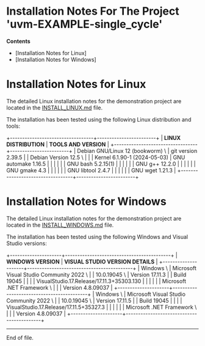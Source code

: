 
Installation Notes For The Project 'uvm-EXAMPLE-single_cycle'
===============================================================================

**Contents**
 * [Installation Notes for Linux]
 * [Installation Notes for Windows]


Installation Notes for Linux
===============================================================================

The detailed Linux installation notes for the demonstration project
are located in the [INSTALL_LINUX.md](../INSTALL_LINUX.md) file.

The installation has been tested using the following Linux
distribution and tools:

+----------------------------------+------------------------+
| __LINUX DISTRIBUTION__           | __TOOLS AND VERSION__  |
+----------------------------------+------------------------+
| Debian GNU/Linux 12 (bookworm) \ | git version 2.39.5     |
| Debian Version 12.5            \ |                        |
| Kernel 6.1.90-1 (2024-05-03)     | GNU automake 1.16.5    |
|                                  |                        |
|                                  | GNU bash 5.2.15(1)     |
|                                  |                        |
|                                  | GNU g++ 12.2.0         |
|                                  |                        |
|                                  | GNU gmake 4.3          |
|                                  |                        |
|                                  | GNU libtool 2.4.7      |
|                                  |                        |
|                                  | GNU wget 1.21.3        |
+----------------------------------+------------------------+


Installation Notes for Windows
===============================================================================

The detailed Linux installation notes for the demonstration project
are located in the [INSTALL_WINDOWS.md](../INSTALL_WINDOWS.md) file.

The installation has been tested using the following Windows
and Visual Studio versions:

+---------------------+-------------------------------------------+
| __WINDOWS VERSION__ | __VISUAL STUDIO VERSION DETAILS__         |
+---------------------+-------------------------------------------+
| Windows           \ | Microsoft Visual Studio Community 2022  \ |
| 10.0.19045        \ | Version 17.11.3                           |
| Build 19045         |                                           |
|                     | VisualStudio.17.Release/17.11.3+35303.130 |
|                     |                                           |
|                     | Microsoft .NET Framework                \ |
|                     | Version 4.8.09037                         |
+---------------------+-------------------------------------------+
| Windows           \ | Microsoft Visual Studio Community 2022  \ |
| 10.0.19045        \ | Version 17.11.5                           |
| Build 19045         |                                           |
|                     | VisualStudio.17.Release/17.11.5+35327.3   |
|                     |                                           |
|                     | Microsoft .NET Framework                \ |
|                     | Version 4.8.09037                         |
+---------------------+-------------------------------------------+


---

End of file.

